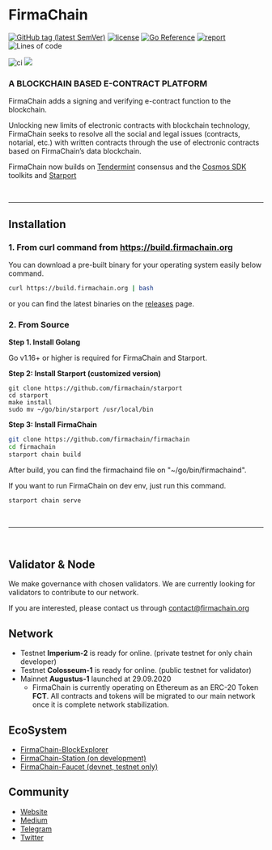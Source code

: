 # FirmaChain

[![GitHub tag (latest SemVer)](https://img.shields.io/github/v/tag/firmachain/firmachain)](https://github.com/firmachain/firmachain/releases)
[![license](https://img.shields.io/badge/License-Apache%202.0-blue.svg)](https://github.com/firmachain/firmachain/blob/master/LICENSE)
[![Go Reference](https://pkg.go.dev/badge/github.com/firmachain/firmachain/.svg)](https://pkg.go.dev/github.com/firmachain/firmachain/)
[![report](https://goreportcard.com/badge/github.com/firmachain/firmachain)](https://goreportcard.com/report/github.com/firmachain/firmachain)
![Lines of code](https://img.shields.io/tokei/lines/github/firmachain/firmachain)

![ci](https://github.com/firmachain/firmachain/actions/workflows/test.yml/badge.svg)
<a href="https://codecov.io/gh/firmachain/firmachain">
    <img src="https://codecov.io/gh/firmachain/firmachain/branch/master/graph/badge.svg">
</a>


### A BLOCKCHAIN BASED E-CONTRACT PLATFORM

FirmaChain adds a signing and verifying e-contract function to the blockchain. 

Unlocking new limits of electronic contracts with blockchain technology, FirmaChain seeks to resolve all the social and legal issues (contracts, notarial, etc.) with written contracts through the use of electronic contracts based on FirmaChain’s data blockchain.

FirmaChain now builds on [Tendermint](https://github.com/tendermint/tendermint) consensus and the [Cosmos SDK](https://github.com/cosmos/cosmos-sdk) toolkits and [Starport](https://github.com/tendermint/starport)

</br>

---

## Installation

### 1. From curl command from https://build.firmachain.org

You can download a pre-built binary for your operating system easily below command. 
```bash
curl https://build.firmachain.org | bash
```

or you can find the latest binaries on the [releases](https://github.com/firmachain/firmachain/releases) page.

### 2. From Source

**Step 1. Install Golang**

Go v1.16+ or higher is required for FirmaChain and Starport.


**Step 2: Install Starport (customized version)**
```
git clone https://github.com/firmachain/starport
cd starport
make install
sudo mv ~/go/bin/starport /usr/local/bin
```

**Step 3: Install FirmaChain**


```bash
git clone https://github.com/firmachain/firmachain
cd firmachain
starport chain build
```

After build, you can find the firmachaind file on "~/go/bin/firmachaind".

If you want to run FirmaChain on dev env, just run this command.

```bash
starport chain serve
```

</br>

---
</br>

## Validator & Node
We make governance with chosen validators.
We are currently looking for validators to contribute to our network. 

If you are interested, please contact us through contact@firmachain.org


## Network 

- Testnet **Imperium-2** is ready for online. (private testnet for only chain developer)
- Testnet **Colosseum-1** is ready for online. (public testnet for validator)
- Mainnet **Augustus-1** launched at 29.09.2020
	- FirmaChain is currently operating on Ethereum as an ERC-20 Token **FCT**. All contracts and tokens will be migrated to our main network once it is complete network stabilization.

## EcoSystem
- [FirmaChain-BlockExplorer](https://github.com/FirmaChain/firmachain-explorer)
- [FirmaChain-Station (on development)](https://github.com/FirmaChain/firma-station) 
- [FirmaChain-Faucet (devnet, testnet only)](https://github.com/FirmaChain/firmachain-faucet) 

## Community
- [Website](https://firmachain.org/#/)
- [Medium](https://medium.com/firmachain)
- [Telegram](https://t.me/firmachain_announcement)
- [Twitter](https://twitter.com/firmachain)
